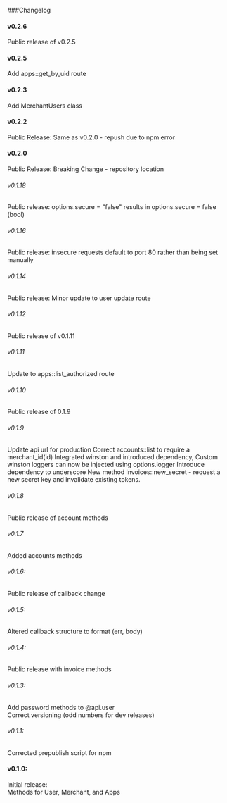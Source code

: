 ###Changelog

#### v0.2.6
Public release of v0.2.5

#### v0.2.5
Add apps::get_by_uid route

#### v0.2.3
Add MerchantUsers class

#### v0.2.2
Public Release: Same as v0.2.0 - repush due to npm error

#### v0.2.0
Public Release: Breaking Change - repository location

###### v0.1.18
Public release: options.secure = "false" results in options.secure = false (bool)

###### v0.1.16
Public release: insecure requests default to port 80 rather than being set manually

###### v0.1.14
Public release: Minor update to user update route

###### v0.1.12
Public release of v0.1.11

###### v0.1.11
Update to apps::list_authorized route

###### v0.1.10
Public release of 0.1.9

###### v0.1.9
Update api url for production
Correct accounts::list to require a merchant_id(id)
Integrated winston and introduced dependency, Custom winston loggers can now be injected using options.logger
Introduce dependency to underscore
New method invoices::new_secret - request a new secret key and invalidate existing tokens. 

###### v0.1.8
Public release of account methods

###### v0.1.7
Added accounts methods

###### v0.1.6:
Public release of callback change

###### v0.1.5:
Altered callback structure to format (err, body)

###### v0.1.4:
Public release with invoice methods

###### v0.1.3:
Add password methods to @api.user <br>
Correct versioning (odd numbers for dev releases)

###### v0.1.1:
Corrected prepublish script for npm

#### v0.1.0: 
Initial release: <br>
Methods for User, Merchant, and Apps